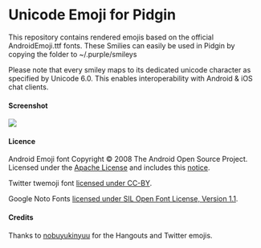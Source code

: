 # Unicode Emoji for Pidgin

This repository contains rendered emojis based on the official AndroidEmoji.ttf fonts.
These Smilies can easily be used in Pidgin by copying the folder to ~/.purple/smileys

Please note that every smiley maps to its dedicated unicode character as specified by Unicode 6.0.
This enables interoperability with Android & iOS chat clients.

#### Screenshot
![](http://i.imgur.com/qFoCxHJ.png)

#### Licence

Android Emoji font Copyright © 2008 The Android Open Source Project. Licensed under the [Apache License](http://www.apache.org/licenses/LICENSE-2.0) and includes this [notice](https://s3-eu-west-1.amazonaws.com/tw-font/android/NOTICE).

Twitter twemoji font [licensed under CC-BY](http://twitter.github.io/twemoji/).

Google Noto Fonts [licensed under SIL Open Font License, Version 1.1](http://scripts.sil.org/cms/scripts/page.php?site_id=nrsi&id=OFL).

#### Credits

Thanks to [nobuyukinyuu](https://github.com/nobuyukinyuu/pidgin-emoji) for the Hangouts and Twitter emojis.

